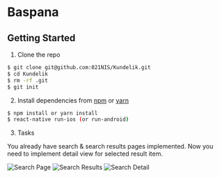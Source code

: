 # Baspana

## Getting Started

1.  Clone the repo

```bash
$ git clone git@github.com:021NIS/Kundelik.git
$ cd Kundelik
$ rm -rf .git
$ git init
```

2.  Install dependencies from [npm](https://www.npmjs.com) or [yarn](https://yarnpkg.com/lang/en/)

```bash
$ npm install or yarn install
$ react-native run-ios (or run-android)
```

3.  Tasks

You already have search & search results pages implemented. Now you need to implement detail view for selected result item.

![Search Page]()
![Search Results]()
![Search Detail]()
